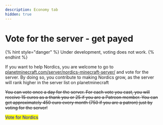 ```yaml
---
description: Economy tab
hidden: true
---
```


# Vote for the server - get payed

{% hint style="danger" %}
Under development, voting does not work.
{% endhint %}

If you want to help Nordics, you are welcome to go to [planetminecraft.com/server/nordics-minecraft-server/](http://planetminecraft.com/server/nordics-minecraft-server/) and vote for the server. By doing so, you contribute to making Nordics grow, as the server will rank higher in the server list on planetminecraft

~~You can vote once a day for the server. For each vote you cast, you will receive 15 euros as a thank you or 25 if you are a Patreon member. You can get approximately 450 euro every month (750 if you are a patron) just by voting for the server!~~

<mark style="color:blue;">Vote for Nordics</mark>
